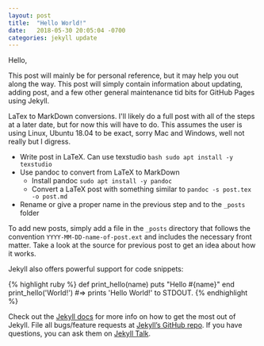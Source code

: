 ```yaml
---
layout: post
title:  "Hello World!"
date:   2018-05-30 20:05:04 -0700
categories: jekyll update
---
```


Hello,

This post will mainly be for personal reference, but it may help you out along the way. This post will simply
contain information about updating, adding post, and a few other general maintenance tid bits for GitHub Pages
using Jekyll.

LaTex to MarkDown conversions. I'll likely do a full post with all of the steps at a later date, but for now this will have to do.
This assumes the user is using Linux, Ubuntu 18.04 to be exact, sorry Mac and Windows, well not really but I digress.
* Write post in LaTeX. Can use texstudio `bash sudo apt install -y texstudio`
* Use pandoc to convert from LaTeX to MarkDown
  * Install pandoc `sudo apt install -y pandoc`
  * Convert a LaTeX post with something similar to `pandoc -s post.tex -o post.md`
* Rename or give a proper name in the previous step and to the `_posts` folder

To add new posts, simply add a file in the `_posts` directory that follows the convention `YYYY-MM-DD-name-of-post.ext` and includes the necessary front matter. Take a look at the source for previous post to get an idea about how it works.

Jekyll also offers powerful support for code snippets:

{% highlight ruby %}
def print_hello(name)
  puts "Hello #{name}"
end
print_hello('World!')
#=> prints 'Hello World!' to STDOUT.
{% endhighlight %}

Check out the [Jekyll docs][jekyll-docs] for more info on how to get the most out of Jekyll. File all bugs/feature requests at [Jekyll’s GitHub repo][jekyll-gh]. If you have questions, you can ask them on [Jekyll Talk][jekyll-talk].

[jekyll-docs]: https://jekyllrb.com/docs/home
[jekyll-gh]:   https://github.com/jekyll/jekyll
[jekyll-talk]: https://talk.jekyllrb.com/

